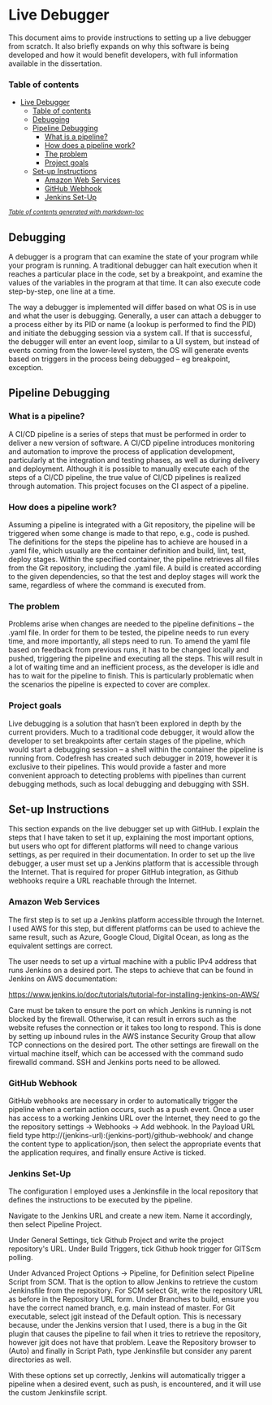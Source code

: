 # Live Debugger 

This document aims to provide instructions to setting up a live debugger from scratch. It also briefly expands on why this software is being developed and how it would benefit developers, with full information available in the dissertation.

### Table of contents

- [Live Debugger](#live-debugger)
    + [Table of contents](#table-of-contents)
  * [Debugging](#debugging)
  * [Pipeline Debugging](#pipeline-debugging)
    + [What is a pipeline?](#what-is-a-pipeline-)
    + [How does a pipeline work?](#how-does-a-pipeline-work-)
    + [The problem](#the-problem)
    + [Project goals](#project-goals)
  * [Set-up Instructions](#set-up-instructions)
    + [Amazon Web Services](#amazon-web-services)
    + [GitHub Webhook](#github-webhook)
    + [Jenkins Set-Up](#jenkins-set-up)

<small><i><a href='http://ecotrust-canada.github.io/markdown-toc/'>Table of contents generated with markdown-toc</a></i></small>


## Debugging

A debugger is a program that can examine the state of your program while your program is running. A traditional debugger can halt execution when it reaches a particular place in the code, set by a breakpoint, and examine the values of the variables in the program at that time. It can also execute code step-by-step, one line at a time.

The way a debugger is implemented will differ based on what OS is in use and what the user is debugging. Generally, a user can attach a debugger to a process either by its PID or name (a lookup is performed to find the PID) and initiate the debugging session via a system call. If that is successful, the debugger will enter an event loop, similar to a UI system, but instead of events coming from the lower-level system, the OS will generate events based on triggers in the process being debugged – eg breakpoint, exception.

## Pipeline Debugging
### What is a pipeline?
A CI/CD pipeline is a series of steps that must be performed in order to deliver a new version of software. A CI/CD pipeline introduces monitoring and automation to improve the process of application development, particularly at the integration and testing phases, as well as during delivery and deployment. Although it is possible to manually execute each of the steps of a CI/CD pipeline, the true value of CI/CD pipelines is realized through automation. This project focuses on the CI aspect of a pipeline.

### How does a pipeline work?
Assuming a pipeline is integrated with a Git repository, the pipeline will be triggered when some change is made to that repo, e.g., code is pushed. The definitions for the steps the pipeline has to achieve are housed in a .yaml file, which usually are the container definition and build, lint, test, deploy stages. Within the specified container, the pipeline retrieves all files from the Git repository, including the .yaml file. A build is created according to the given dependencies, so that the test and deploy stages will work the same, regardless of where the command is executed from.

### The problem
Problems arise when changes are needed to the pipeline definitions – the .yaml file. In order for them to be tested, the pipeline needs to run every time, and more importantly, all steps need to run. To amend the yaml file based on feedback from previous runs, it has to be changed locally and pushed, triggering the pipeline and executing all the steps. This will result in a lot of waiting time and an inefficient process, as the developer is idle and has to wait for the pipeline to finish. This is particularly problematic when the scenarios the pipeline is expected to cover are complex.

### Project goals

Live debugging is a solution that hasn’t been explored in depth by the current providers. Much to a traditional code debugger, it would allow the developer to set breakpoints after certain stages of the pipeline, which would start a debugging session – a shell within the container the pipeline is running from. Codefresh has created such debugger in 2019, however it is exclusive to their pipelines. This would provide a faster and more convenient approach to detecting problems with pipelines than current debugging methods, such as local debugging and debugging with SSH.

## Set-up Instructions
This section expands on the live debugger set up with GitHub. I explain the steps that I have taken to set it up, explaining the most important options, but users who opt for different platforms will need to change various settings, as per required in their documentation. In order to set up the live debugger, a user must set up a Jenkins platform that is accessible through the Internet. That is required for proper GitHub integration, as Github webhooks require a URL reachable through the Internet. 

### Amazon Web Services
The first step is to set up a Jenkins platform accessible through the Internet. I used AWS for this step, but different platforms can be used to achieve the same result, such as Azure, Google Cloud, Digital Ocean, as long as the equivalent settings are correct.

The user needs to set up a virtual machine with a public IPv4 address that runs Jenkins on a desired port. The steps to achieve that can be found in Jenkins on AWS documentation:

https://www.jenkins.io/doc/tutorials/tutorial-for-installing-jenkins-on-AWS/

Care must be taken to ensure the port on which Jenkins is running is not blocked by the firewall. Otherwise, it can result in errors such as the website refuses the connection or it takes too long to respond. This is done by setting up inbound rules in the AWS instance Security Group that allow TCP connections on the desired port. The other settings are firewall on the virtual machine itself, which can be accessed with the command sudo firewalld command. SSH and Jenkins ports need to be allowed.

### GitHub Webhook

GitHub webhooks are necessary in order to automatically trigger the pipeline when a certain action occurs, such as a push event. Once a user has access to a working Jenkins URL over the Internet, they need to go the the repository settings -> Webhooks -> Add webhook. In the Payload URL field type http://(jenkins-url):(jenkins-port)/github-webhook/ and change the content type to application/json, then select the appropriate events that the application requires, and finally ensure Active is ticked.

### Jenkins Set-Up
The configuration I employed uses a Jenkinsfile in the local repository that defines the instructions to be executed by the pipeline. 

Navigate to the Jenkins URL and create a new item. Name it accordingly, then select Pipeline Project.

Under General Settings, tick Github Project and write the project repository's URL.  Under Build Triggers, tick Github hook trigger for GITScm polling. 

Under Advanced Project Options -> Pipeline, for Definition select Pipeline Script from SCM. That is the option to allow Jenkins to retrieve the custom Jenkinsfile from the repository. For SCM select Git, write the repository URL as before in the Repository URL form. Under Branches to build, ensure you have the correct named branch, e.g. main instead of master. For Git executable, select jgit instead of the Default option. This is necessary because, under the Jenkins version that I used, there is a bug in the Git plugin that causes the pipeline to fail when it tries to retrieve the repository, however jgit does not have that problem. Leave the Repository browser to (Auto) and finally in Script Path, type Jenkinsfile but consider any parent directories as well. 

With these options set up correctly, Jenkins will automatically trigger a pipeline when a desired event, such as push, is encountered, and it will use the custom Jenkinsfile script. 
